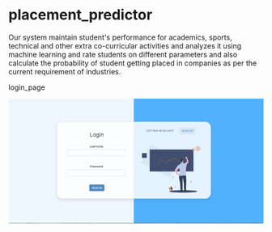 # placement_predictor
Our system maintain student's performance for academics, sports, technical and other extra co-curricular activities and analyzes it using machine learning and  rate students on different parameters and also calculate the probability of student getting placed in companies as per the current requirement of industries.

login_page

![](images/login.PNG)

